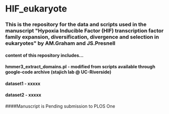 # HIF_eukaryote
### This is the repository for the data and scripts used in the manuscript "Hypoxia Inducible Factor (HIF) transcription factor family expansion, diversification, divergence and selection in eukaryotes" by AM.Graham and JS.Presnell

#### content of this repository includes...
#### hmmer3_extract_domains.pl - modified from scripts available through google-code archive (stajich lab @ UC-Riverside)
#### dataset1 - xxxxx
#### dataset2 - xxxxx

####Manuscript is Pending submission to PLOS One
